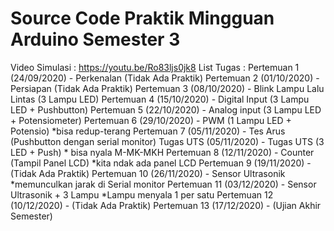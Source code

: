 # Source Code Praktik Mingguan Arduino Semester 3
Video Simulasi : https://youtu.be/Ro83ljs0jk8
List Tugas :
Pertemuan 1   (24/09/2020) - Perkenalan (Tidak Ada Praktik)
Pertemuan 2   (01/10/2020) - Persiapan (Tidak Ada Praktik)
Pertemuan 3   (08/10/2020) - Blink Lampu Lalu Lintas (3 Lampu LED)
Pertemuan 4   (15/10/2020) - Digital Input (3 Lampu LED + Pushbutton)
Pertemuan 5   (22/10/2020) - Analog input  (3 Lampu LED + Potensiometer)
Pertemuan 6   (29/10/2020) - PWM (1 Lampu LED + Potensio) *bisa redup-terang
Pertemuan 7   (05/11/2020) - Tes Arus (Pushbutton dengan serial monitor) 
Tugas UTS     (05/11/2020) - Tugas UTS (3 LED + Push) * bisa nyala M-MK-MKH
Pertemuan 8   (12/11/2020) - Counter (Tampil Panel LCD) *kita ndak ada panel LCD
Pertemuan 9   (19/11/2020) - (Tidak Ada Praktik)
Pertemuan 10  (26/11/2020) - Sensor Ultrasonik *memunculkan jarak di Serial monitor
Pertemuan 11  (03/12/2020) - Sensor Ultrasonik + 3 Lampu *Lampu menyala 1 per satu
Pertemuan 12  (10/12/2020) - (Tidak Ada Praktik)
Pertemuan 13  (17/12/2020) - (Ujian Akhir Semester)
